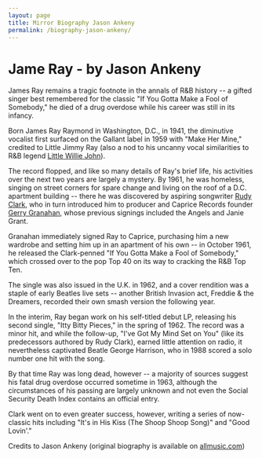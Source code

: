 ```yaml
---
layout: page
title: Mirror Biography Jason Ankeny
permalink: /biography-jason-ankeny/
---
```


# Jame Ray - by Jason Ankeny

James Ray remains a tragic footnote in the annals of R&B history -- a gifted singer best remembered for the classic "If You Gotta Make a Fool of Somebody," he died of a drug overdose while his career was still in its infancy.

Born James Ray Raymond in Washington, D.C., in 1941, the diminutive vocalist first surfaced on the Gallant label in 1959 with "Make Her Mine," credited to Little Jimmy Ray (also a nod to his uncanny vocal similarities to R&B legend [Little Willie John](https://www.allmusic.com/artist/little-willie-john-mn0000269972)).

The record flopped, and like so many details of Ray's brief life, his activities over the next two years are largely a mystery. By 1961, he was homeless, singing on street corners for spare change and living on the roof of a D.C. apartment building -- there he was discovered by aspiring songwriter [Rudy Clark](https://www.allmusic.com/artist/rudy-clark-mn0000303494), who in turn introduced him to producer and Caprice Records founder [Gerry Granahan](https://www.allmusic.com/artist/gerry-granahan-mn0000542386), whose previous signings included the Angels and Janie Grant.

Granahan immediately signed Ray to Caprice, purchasing him a new wardrobe and setting him up in an apartment of his own -- in October 1961, he released the Clark-penned "If You Gotta Make a Fool of Somebody," which crossed over to the pop Top 40 on its way to cracking the R&B Top Ten.

The single was also issued in the U.K. in 1962, and a cover rendition was a staple of early Beatles live sets -- another British Invasion act, Freddie & the Dreamers, recorded their own smash version the following year.

In the interim, Ray began work on his self-titled debut LP, releasing his second single, "Itty Bitty Pieces," in the spring of 1962. The record was a minor hit, and while the follow-up, "I've Got My Mind Set on You" (like its predecessors authored by Rudy Clark), earned little attention on radio, it nevertheless captivated Beatle George Harrison, who in 1988 scored a solo number one hit with the song.

By that time Ray was long dead, however -- a majority of sources suggest his fatal drug overdose occurred sometime in 1963, although the circumstances of his passing are largely unknown and not even the Social Security Death Index contains an official entry.

Clark went on to even greater success, however, writing a series of now-classic hits including "It's in His Kiss (The Shoop Shoop Song)" and "Good Lovin'."

Credits to Jason Ankeny (original biography is available on [allmusic.com](https://www.allmusic.com/artist/james-ray-mn0000807815/biography))
